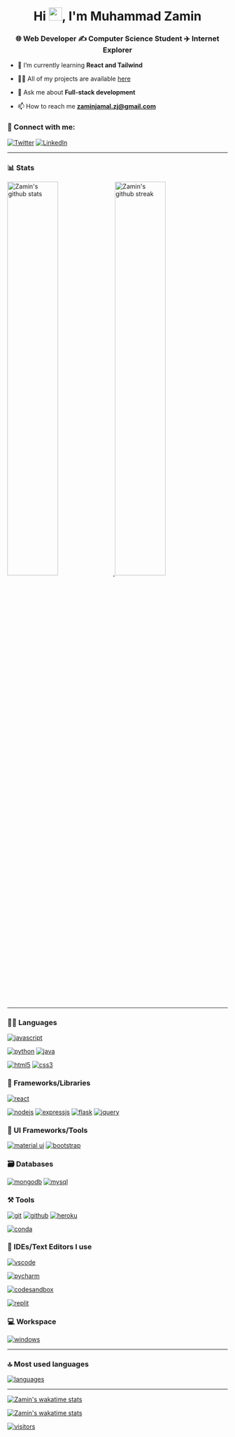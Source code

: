 <!--
**mz-pixel/mz-pixel** is a ✨ _special_ ✨ repository because its `README.md` (this file) appears on your GitHub profile.

Here are some ideas to get you started:

- 🔭 I’m currently working on ...
- 🌱 I’m currently learning ...
- 👯 I’m looking to collaborate on ...
- 🤔 I’m looking for help with ...
- 💬 Ask me about ...
- 📫 How to reach me: ...
- 😄 Pronouns: ...
- ⚡ Fun fact: ...
-->

<h1 align="center">Hi <a href="https://github.com/mz-pixel"><img src="https://raw.githubusercontent.com/MartinHeinz/MartinHeinz/master/wave.gif" width="30"></a>, I'm Muhammad Zamin</h1>
<h3 align="center">🌐 Web Developer ✍️ Computer Science Student ✈️ Internet Explorer</h3>

- 🌱 I’m currently learning **React and Tailwind**

- 👨‍💻 All of my projects are available [here](https://github.com/mz-pixel)

- 💬 Ask me about **Full-stack development**

- 📫 How to reach me **zaminjamal.zj@gmail.com**

### 🤝 Connect with me:

<!-- [![Portfolio](https://img.shields.io/badge/Portfolio-000000?style=for-the-badge&logo=Portfolio&logoColor=white)](https://github.com/mz-pixel) -->

[![Twitter](https://img.shields.io/badge/Twitter-1DA1F2?style=for-the-badge&logo=twitter&logoColor=white)](https://twitter.com/zaminjamal)
[![LinkedIn](https://img.shields.io/badge/LinkedIn-0077B5?style=for-the-badge&logo=linkedin&logoColor=white)](https://www.linkedin.com/in/muhammad-zamin-4b4998209/)

---

### 📊 Stats

<a href="https://github.com/mz-pixel">
<img src="https://github-readme-stats.vercel.app/api?username=mz-pixel&bg_color=30,e96443,904e95&title_color=fff&text_color=fff&rank_icon=github" alt="Zamin's github stats" width="48%" >
</a>
<!-- 
![Zamin's GitHub stats](https://github-readme-stats.vercel.app/api?username=mz-pixel&bg_color=30,e96443,904e95&title_color=fff&text_color=fff&rank_icon=github) -->

<a href="https://github.com/mz-pixel">
<img src="https://github-readme-streak-stats.herokuapp.com/?user=mz-pixel&theme=github_dark&hide_border=true" alt="Zamin's github streak" width="48%" >
</a>

---

### 🧑‍💻 Languages

[![javascript](https://img.shields.io/badge/JavaScript-323330?style=for-the-badge&logo=javascript&logoColor=F7DF1E)](https://github.com/mz-pixel)

<!-- [![TypeScript](https://img.shields.io/badge/TypeScript-007ACC?style=for-the-badge&logo=typescript&logoColor=white)](https://github.com/mz-pixel) -->

[![python](https://img.shields.io/badge/Python-FFD43B?style=for-the-badge&logo=python&logoColor=darkgreen)](https://github.com/mz-pixel)
[![java](https://img.shields.io/badge/Java-ED8B00?style=for-the-badge&logo=java&logoColor=white)](https://github.com/mz-pixel)

<!-- [![c++](https://img.shields.io/badge/C%2B%2B-00599C?style=for-the-badge&logo=c%2B%2B&logoColor=white)](https://github.com/mz-pixel) -->

[![html5](https://img.shields.io/badge/HTML5-E34F26?style=for-the-badge&logo=html5&logoColor=white)](https://github.com/mz-pixel)
[![css3](https://img.shields.io/badge/CSS3-1572B6?style=for-the-badge&logo=css3&logoColor=white)](https://github.com/mz-pixel)

<!-- [![plsql](https://img.shields.io/badge/PLSQL-F80000?style=for-the-badge&logo=oracle&logoColor=black)](https://github.com/mz-pixel)
[![sqlite](https://img.shields.io/badge/SQLite-07405E?style=for-the-badge&logo=sqlite&logoColor=white)](https://github.com/mz-pixel) -->

### 🧩 Frameworks/Libraries

[![react](https://img.shields.io/badge/React-20232A?style=for-the-badge&logo=react&logoColor=61DAFB)](https://github.com/mz-pixel)

<!-- [![nextjs](https://img.shields.io/badge/Next-black?style=for-the-badge&logo=next.js&logoColor=white)](https://github.com/mz-pixel) -->

[![nodejs](https://img.shields.io/badge/Node.js-339933?style=for-the-badge&logo=nodedotjs&logoColor=white)](https://github.com/mz-pixel)
[![expressjs](https://img.shields.io/badge/Express.js-000000?style=for-the-badge&logo=express&logoColor=white)](https://github.com/mz-pixel)
[![flask](https://img.shields.io/badge/Flask-000000?style=for-the-badge&logo=flask&logoColor=white)](https://github.com/mz-pixel)
[![jquery](https://img.shields.io/badge/jQuery-0769AD?style=for-the-badge&logo=jquery&logoColor=white)](https://github.com/mz-pixel)

### 💅 UI Frameworks/Tools

<!-- [![sass](https://img.shields.io/badge/Sass-CC6699?style=for-the-badge&logo=sass&logoColor=white)](https://github.com/mz-pixel)
[![Chakra](https://img.shields.io/badge/chakra-%234ED1C5.svg?style=for-the-badge&logo=chakraui&logoColor=white)](https://github.com/mz-pixel) -->
<!-- [![Next UI](https://img.shields.io/badge/NextUI-black?style=for-the-badge&logo=next.js&logoColor=white)](https://github.com/mz-pixel) -->

[![material ui](https://img.shields.io/badge/Material%20UI-007FFF?style=for-the-badge&logo=mui&logoColor=white)](https://github.com/mz-pixel)
[![bootstrap](https://img.shields.io/badge/Bootstrap-563D7C?style=for-the-badge&logo=bootstrap&logoColor=white)](https://github.com/mz-pixel)

### 🗃️ Databases

[![mongodb](https://img.shields.io/badge/MongoDB-4EA94B?style=for-the-badge&logo=mongodb&logoColor=white)](https://github.com/mz-pixel)
[![mysql](https://img.shields.io/badge/MySQL-005C84?style=for-the-badge&logo=mysql&logoColor=white)](https://github.com/mz-pixel)

### ⚒️ Tools

[![git](https://img.shields.io/badge/GIT-E44C30?style=for-the-badge&logo=git&logoColor=white)](https://github.com/mz-pixel)
[![github](https://img.shields.io/badge/GitHub-100000?style=for-the-badge&logo=github&logoColor=white)](https://github.com/mz-pixel)
[![heroku](https://img.shields.io/badge/Heroku-430098?style=for-the-badge&logo=heroku&logoColor=white)](https://github.com/mz-pixel)

<!-- [![firebase](https://img.shields.io/badge/firebase-ffca28?style=for-the-badge&logo=firebase&logoColor=black)](https://github.com/mz-pixel)
[![netlify](https://img.shields.io/badge/Netlify-00C7B7?style=for-the-badge&logo=netlify&logoColor=white)](https://github.com/mz-pixel)
[![Vercel](https://img.shields.io/badge/vercel-%23000000.svg?style=for-the-badge&logo=vercel&logoColor=white)](https://github.com/mz-pixel) -->

<!-- [![postman](https://img.shields.io/badge/Postman-FF6C37?style=for-the-badge&logo=Postman&logoColor=white)](https://github.com/mz-pixel)
[![docker](https://img.shields.io/badge/Docker-2CA5E0?style=for-the-badge&logo=docker&logoColor=white)](https://github.com/mz-pixel)
[![twilio](https://img.shields.io/badge/Twilio-F22F46?style=for-the-badge&logo=Twilio&logoColor=white)](https://github.com/mz-pixel)
[![Yarn](https://img.shields.io/badge/yarn-%232C8EBB.svg?style=for-the-badge&logo=yarn&logoColor=white)](https://github.com/mz-pixel)
[![pypi](https://img.shields.io/badge/pypi-3775A9?style=for-the-badge&logo=pypi&logoColor=white)](https://github.com/mz-pixel) -->

[![conda](https://img.shields.io/badge/conda-342B029.svg?&style=for-the-badge&logo=anaconda&logoColor=white)](https://github.com/mz-pixel)

<!-- [![gitkraken](https://img.shields.io/badge/GitKraken-179287?style=for-the-badge&logo=GitKraken&logoColor=white)](https://github.com/mz-pixel) -->

### 🧠 IDEs/Text Editors I use

[![vscode](https://img.shields.io/badge/Visual_Studio_Code-0078D4?style=for-the-badge&logo=visual%20studio%20code&logoColor=white)](https://github.com/mz-pixel)

<!-- [![webstorm](https://img.shields.io/badge/WebStorm-000000?style=for-the-badge&logo=WebStorm&logoColor=white)](https://github.com/mz-pixel) -->

[![pycharm](https://img.shields.io/badge/PyCharm-000000.svg?&style=for-the-badge&logo=PyCharm&logoColor=white)](https://github.com/mz-pixel)

<!-- [![intellijidea](https://img.shields.io/badge/IntelliJIDEA-000000.svg?style=for-the-badge&logo=intellij-idea&logoColor=white)](https://github.com/mz-pixel) -->

[![codesandbox](https://img.shields.io/badge/Codesandbox-000000?style=for-the-badge&logo=CodeSandbox&logoColor=white)](https://github.com/mz-pixel)

<!-- [![notepad++](https://img.shields.io/badge/Notepad++-90E59A.svg?style=for-the-badge&logo=notepad%2B%2B&logoColor=black)](https://github.com/mz-pixel) -->

[![replit](https://img.shields.io/badge/replit-667881?style=for-the-badge&logo=replit&logoColor=white)](https://github.com/mz-pixel)

### 💻 Workspace

<!-- [![Linux](https://img.shields.io/badge/Pop!_OS-48B9C7?style=for-the-badge&logo=Pop!_OS&logoColor=white)](https://github.com/mz-pixel) -->

[![windows](https://img.shields.io/badge/Windows-0078D6?style=for-the-badge&logo=windows&logoColor=white)](https://github.com/mz-pixel)

---

### 🔝 Most used languages

<a href="https://github.com/mz-pixel">
<img alt="languages" src="https://github-readme-stats.vercel.app/api/top-langs/?username=mz-pixel&theme=github_dark&hide_border=true&hide=Jupyter%20Notebook,css,html,scss&layout=compact" />
</a>

---

<!--
<details>
  <summary>🧑‍🔬 This week I did</summary>
   -->

[![Zamin's wakatime stats](https://github-readme-stats.vercel.app/api/wakatime?username=muhammadz&theme=github_dark&hide_border=true&v=2)](https://wakatime.com/@muhammadz)

[![Zamin's wakatime stats](https://wakatime.com/share/@muhammadz/a30fad49-c2ac-41ce-9f81-5a06c1eb0612.svg)](https://github.com/anuraghazra/github-readme-stats)

<!-- </details> -->

[![visitors](https://visitor-badge.laobi.icu/badge?page_id=mz-pixel.mz-pixel)](https://github.com/mz-pixel)
